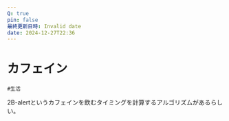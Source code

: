 ```yaml
---
Q: true
pin: false
最終更新日時: Invalid date
date: 2024-12-27T22:36
---
```

# カフェイン

`#生活`

2B-alertというカフェインを飲むタイミングを計算するアルゴリズムがあるらしい。